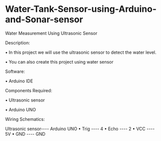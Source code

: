 # Water-Tank-Sensor-using-Arduino-and-Sonar-sensor

Water Measurement Using Ultrasonic Sensor

Description:

•	In this project we will use the ultrasonic sensor to detect the water level.

•	You can also create this project using water sensor 

Software:

•	Arduino IDE

Components Required:

•	Ultrasonic sensor
 

•	Arduino UNO


Wiring Schematics:

Ultrasonic sensor----			Arduino UNO
•	Trig		----				4
•	Echo		----				2
•	VCC			----			5V
•	GND			----			GND
